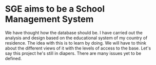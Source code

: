 # SGE aims to be a School Management System
We have thought how the database should be. I have carried out the analysis and design based on the educational system of my country of residence.
The idea with this is to learn by doing. We will have to think about the different views of it with the levels of access to the base. Let's say this project
he's still in diapers. There are many issues yet to be defined.
